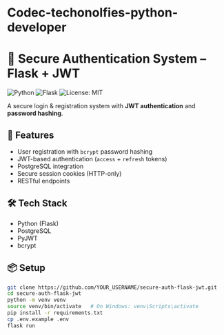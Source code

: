 # Codec-techonolfies-python-developer
# 🔐 Secure Authentication System – Flask + JWT

![Python](https://img.shields.io/badge/Python-3.10-blue)
![Flask](https://img.shields.io/badge/Flask-2.3-green)
![License: MIT](https://img.shields.io/badge/License-MIT-yellow.svg)

A secure login & registration system with **JWT authentication** and **password hashing**.

## 🚀 Features
- User registration with `bcrypt` password hashing
- JWT-based authentication (`access` + `refresh` tokens)
- PostgreSQL integration
- Secure session cookies (HTTP-only)
- RESTful endpoints

## 🛠 Tech Stack
- Python (Flask)
- PostgreSQL
- PyJWT
- bcrypt

## 📦 Setup

```bash
git clone https://github.com/YOUR_USERNAME/secure-auth-flask-jwt.git
cd secure-auth-flask-jwt
python -m venv venv
source venv/bin/activate   # On Windows: venv\Scripts\activate
pip install -r requirements.txt
cp .env.example .env
flask run
